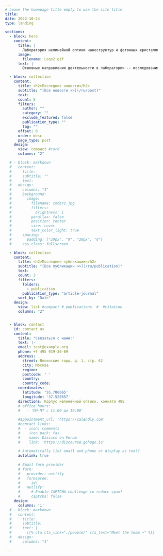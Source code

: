 ```yaml
---
# Leave the homepage title empty to use the site title
title:
date: 2022-10-24
type: landing

sections:
  - block: hero
    content:
      title: |
        Лаборатория нелинейной оптики наноструктур и фотонных кристаллов
      image:
        filename: Logo2.gif
      text: |
        Основные направления деятельности в лаборатории -- исследования нелинейных и магнитных эффектов в микроструктурах, исследования эффектов в метаматериалах и фотонных кристаллах, а также изготовление микроструктур методом двухфотонной лазерной литографии.

  - block: collection
    content:
      title: <h2>Последние новости</h2>
      subtitle: "[Все новости >>](/ru/post)"
      text:
      count: 5
      filters:
        author: ""
        category: ""
        exclude_featured: false
        publication_type: ""
        tag: ""
      offset: 0
      order: desc
      page_type: post
    design:
      view: compact #card
      columns: "2"

  # - block: markdown
  #   content:
  #     title:
  #     subtitle: ""
  #     text:
  #   design:
  #     columns: "1"
  #     background:
  #       image:
  #         filename: coders.jpg
  #         filters:
  #           brightness: 1
  #         parallax: false
  #         position: center
  #         size: cover
  #         text_color_light: true
  #     spacing:
  #       padding: ["20px", "0", "20px", "0"]
  #     css_class: fullscreen

  - block: collection
    content:
      title: <h2>Последние публикации</h2>
      subtitle: "[Все публикации >>](/ru/publication)"
      text:
      count: 3
      filters:
        folders:
          - publication
        publication_type: "article-journal"
      sort_by: "Date"
    design:
      view: list #compact # publications  #  #citation
      columns: "2"


  - block: contact
    id: contact_us
    content:
      title: "Связаться с нами:"
      text: |-
      email: test@example.org
      phone: +7 495 939-36-69
      address:
        street: Ленинские горы, д. 1, стр. 62
        city: Москва
        region: 
        postcode: ' '
        country: 
        country_code: 
      coordinates:
        latitude: '55.706665'
        longitude: '37.520557'
      directions: Корпус нелинейной оптики, комната 408
      # office_hours:
      #   - 'ПН-ПТ с 11:00 до 19:00'
        
      #appointment_url: 'https://calendly.com'
      #contact_links:
      #  - icon: comments
      #    icon_pack: fas
      #    name: Discuss on Forum
      #    link: 'https://discourse.gohugo.io'
    
      # Automatically link email and phone or display as text?
      autolink: true
    
      # Email form provider
      # form:
      #   provider: netlify
      #   formspree:
      #     id:
      #   netlify:
      #     # Enable CAPTCHA challenge to reduce spam?
      #     captcha: false
    design:
      columns: '1'
  # - block: markdown
  #   content:
  #     title:
  #     subtitle:
  #     text: |
  #       {{% cta cta_link="./people/" cta_text="Meet the team →" %}}
  #   design:
  #     columns: "1"
  
---
```

